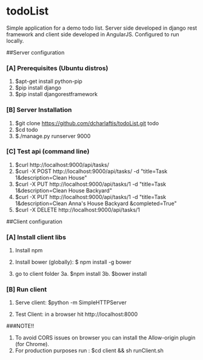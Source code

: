 # todoList

Simple application for a demo todo list. Server side developed in django rest framework and client side developed in AngularJS. Configured to run locally.

##Server configuration

### [A] Prerequisites (Ubuntu distros)

1. $apt-get install python-pip
2. $pip install django
3. $pip install djangorestframework

### [B] Server Installation

1. $git clone https://github.com/dcharlaftis/todoList.git todo
2. $cd todo
3. $./manage.py runserver 9000

### [C] Test api (command line)

1. $curl http://localhost:9000/api/tasks/
2. $curl -X POST http://localhost:9000/api/tasks/ -d "title=Task 1&description=Clean House"
3. $curl -X PUT http://localhost:9000/api/tasks/1 -d "title=Task 1&description=Clean House Backyard"
4. $curl -X PUT http://localhost:9000/api/tasks/1 -d "title=Task 1&description=Clean Anna's House Backyard &completed=True"
5. $curl -X DELETE http://localhost:9000/api/tasks/1


##Client configuration

### [A] Install client libs

1. Install npm
2. Install bower (globally): $ npm install -g bower

3. go to client folder
  3a. $npm install
  3b. $bower install


### [B] Run client

1. Serve client: $python -m SimpleHTTPServer

2. Test Client: in a browser hit http://localhost:8000

###NOTE!!
1. To avoid CORS issues on browser you can install the Allow-origin plugin (for Chrome).
2. For production purposes run : $cd client && sh runClient.sh
